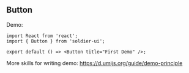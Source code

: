 
## Button

Demo:

```tsx
import React from 'react';
import { Button } from 'soldier-ui';

export default () => <Button title="First Demo" />;
```

More skills for writing demo: https://d.umijs.org/guide/demo-principle
